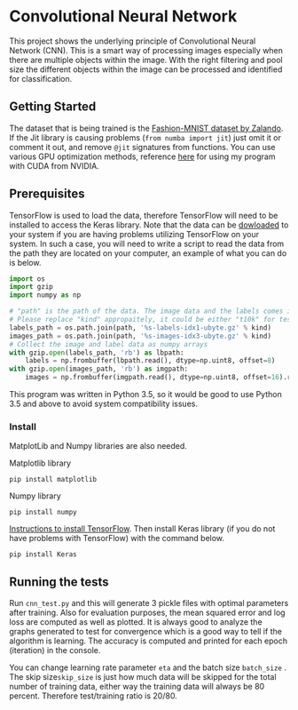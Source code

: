 
# Convolutional Neural Network

This project shows the underlying principle of Convolutional Neural Network (CNN). This is a smart way of processing images especially when there are multiple objects within the image.  With the right filtering and pool size the different objects within the image can be processed and identified for classification.

## Getting Started

The dataset that is being trained is the [Fashion-MNIST dataset by Zalando](https://github.com/zalandoresearch/fashion-mnist). If the Jit library is causing problems (`from numba import jit`) just omit it or comment it out, and remove `@jit` signatures from functions. You can use various GPU optimization methods, reference [here](https://developer.nvidia.com/how-to-cuda-python) for using my program with CUDA from NVIDIA. 


## Prerequisites
TensorFlow is used to load the data, therefore TensorFlow will need to be installed to access the Keras library. Note that the data can be [dowloaded](http://yann.lecun.com/exdb/mnist/) to your system if you are having problems utilizing TensorFlow on your system. In such a case, you will need to write a script to read the data from the path they are located on your computer, an example of what you can do is below.

```python
import os
import gzip
import numpy as np

# "path" is the path of the data. The image data and the labels comes in separate files.
# Please replace "kind" appropaitely, it could be either "t10k" for test data, or "train" for training data.
labels_path = os.path.join(path, '%s-labels-idx1-ubyte.gz' % kind)
images_path = os.path.join(path, '%s-images-idx3-ubyte.gz' % kind)
# Collect the image and label data as numpy arrays
with gzip.open(labels_path, 'rb') as lbpath:
    labels = np.frombuffer(lbpath.read(), dtype=np.uint8, offset=8)
with gzip.open(images_path, 'rb') as imgpath:
    images = np.frombuffer(imgpath.read(), dtype=np.uint8, offset=16).reshape(len(labels), 784)
```

This program was written in Python 3.5, so it would be good to use Python 3.5 and above to avoid system compatibility issues. 

### Install

MatplotLib and Numpy libraries are also needed.

Matplotlib library
```
pip install matplotlib
```

Numpy library
```
pip install numpy
```
[Instructions to install TensorFlow](https://www.tensorflow.org/install/pip). Then install Keras library (if you do not have problems with TensorFlow) with the command below.
```
pip install Keras
```

## Running the tests

Run `cnn_test.py` and this will generate 3 pickle files with optimal parameters after training. Also for evaluation purposes, the mean squared error and log loss are computed as well as plotted. It is always good to analyze the graphs generated to test for convergence which is a good way to tell if the algorithm is learning. The accuracy is computed and printed for each epoch (iteration) in the console.

You can change learning rate parameter `eta` and the batch size `batch_size` . The skip size`skip_size` is just how much data will be skipped for the total number of training data, either way the training data will always be 80 percent. Therefore test/training ratio is 20/80.

